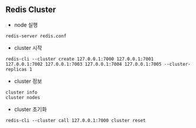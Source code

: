 ## Redis Cluster
- node 실행
```shell
redis-server redis.conf
```
- cluster 시작
```shell
redis-cli --cluster create 127.0.0.1:7000 127.0.0.1:7001 127.0.0.1:7002 127.0.0.1:7003 127.0.0.1:7004 127.0.0.1:7005 --cluster-replicas 1
```

- cluster 정보
```shell
cluster info
cluster nodes
```

- cluster 초기화
```shell
redis-cli --cluster call 127.0.0.1:7000 cluster reset